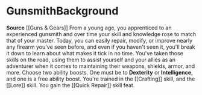 ﻿---
ability:
- Dexterity
- Intelligence
ability_boost:
- Dexterity
- Intelligence
feat: '[[DATABASE/feat/Quick Repair|Quick Repair]]'
id: '271'
name: Gunsmith
prerequisite: null
rarity: Common
skill:
- '[[DATABASE/skill/Crafting|Crafting]]'
- Engineering [[DATABASE/skill/Lore|Lore]]
source: '[[DATABASE/source/Guns & Gears|Guns & Gears]]'
subcategory: general
trait: null
type: Background

---
# Gunsmith<span class="item-type">Background</span>

**Source** [[Guns & Gears]]
From a young age, you apprenticed to an experienced gunsmith and over time your skill and knowledge rose to match that of your master. Today, you can easily repair, modify, or improve nearly any firearm you've seen before, and even if you haven't seen it, you'll break it down to learn about what makes it tick in no time. You've taken those skills on the road, using them to assist yourself and your allies as an adventurer when it comes to maintaining their weapons, shields, armor, and more.
Choose two ability boosts. One must be to **Dexterity** or **Intelligence**, and one is a free ability boost.
You're trained in the [[Crafting]] skill, and the [[Lore]] skill. You gain the [[Quick Repair]] skill feat.